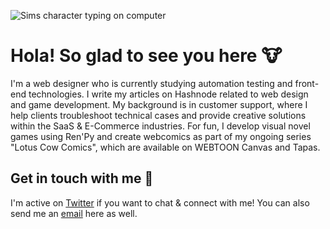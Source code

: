 ![Sims character typing on computer](https://pbs.twimg.com/media/Efd-aUcWsAIr--M?format=jpg&name=large)

# Hola! So glad to see you here 🐮

I'm a web designer who is currently studying automation testing and front-end technologies. I write my articles on Hashnode related to web design and game development. My background is in customer support, where I help clients troubleshoot technical cases and provide creative solutions within the SaaS & E-Commerce industries. For fun, I develop visual novel games using Ren'Py and create webcomics as part of my ongoing series "Lotus Cow Comics", which are available on WEBTOON Canvas and Tapas. 

## Get in touch with me 💬

I'm active on [Twitter](http://twitter.com/redlotusdesignz) if you want to chat & connect with me! You can also send me an [email](mailto:dchin@redlotusdesignz.com) here as well. 
